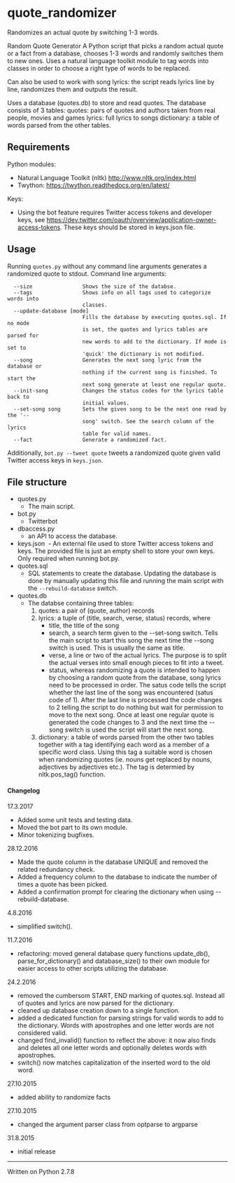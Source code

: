 # quote_randomizer
Randomizes an actual quote by switching 1-3 words.

Random Quote Generator
A Python script that picks a random actual quote or a fact from a database, chooses 1-3 words and randomly
switches them to new ones. Uses a natural language toolkit module to tag
words into classes in order to choose a right type of words to be replaced.

Can also be used to work with song lyrics: the script reads lyrics line
by line, randomizes them and outputs the result.

Uses a database (quotes.db) to store and read quotes. The database consists
of 3 tables:
quotes: pairs of quotes and authors taken from real people, movies and
        games
lyrics: full lyrics to songs
dictionary: a table of words parsed from the other tables.


## Requirements

Python modules:
 * Natural Language Toolkit (nltk)
     http://www.nltk.org/index.html
 * Twython:
     https://twython.readthedocs.org/en/latest/

Keys:
 * Using the bot feature requires Twitter access tokens and developer keys, see https://dev.twitter.com/oauth/overview/application-owner-access-tokens. These keys should be stored in keys.json file.


## Usage

Running ```quotes.py``` without any command line arguments generates a randomized quote to stdout.
Command line arguments:

```
  --size                Shows the size of the databse.
  --tags                Shows info on all tags used to categorize words into
                        classes.
  --update-database [mode]
                        Fills the database by executing quotes.sql. If no mode
                        is set, the quotes and lyrics tables are parsed for
                        new words to add to the dictionary. If mode is set to
                        'quick' the dictionary is not modified.
  --song                Generates the next song lyric from the database or
                        nothing if the current song is finished. To start the
                        next song generate at least one regular quote.
  --init-song           Changes the status codes for the lyrics table back to
                        initial values.
  --set-song song       Sets the given song to be the next one read by the '--
                        song' switch. See the search column of the lyrics
                        table for valid names.
  --fact                Generate a randomized fact.
```

Additionally, ```bot.py --tweet quote``` tweets a randomized quote given valid Twitter access keys in ```keys.json```. 


## File structure

* quotes.py
  - The main script.
* bot.py
  - Twitterbot
* dbaccess.py
  - an API to access the database.
* keys.json
  - An external file used to store Twitter access tokens and keys. The provided file is just an empty shell to store your own keys. Only required when running bot.py.
* quotes.sql
  - SQL statements to create the database. Updating the database is done by manually updating this file and running the main script with the ```--rebuild-database``` switch.
* quotes.db
  - The databse containing three tables:
    1. quotes: a pair of (quote, author) records
    2. lyrics: a tuple of (title, search, verse, status) records, where
       * title, the title of the song
       * search, a search term given to the --set-song switch. Tells the main script to start this song the next time the --song switch is used. This is usually the same as title.
       * verse, a line or two of the actual lyrics. The purpose is to split the actual verses into small enough pieces to fit into a tweet.
       * status, whereas randomizing a quote is intended to happen by choosing a random quote from the database, song lyrics need to be processed in order. The satus code tells the script whether the last line of the song was encountered (satus code of 1). After the last line is processed the code changes to 2 telling the script to do nothing but wait for permission to move to the next song. Once at least one regular quote is generated the code changes to 3 and the next time the --song switch is used the script will start the next song.
    3. dictionary: a table of words parsed from the other two tables together with a tag identifying each word as a member of a specific word class. Using this tag a suitable word is chosen when randomizing quotes (ie. nouns get replaced by nouns, adjectives by adjectives etc.). The tag is determied by nltk.pos_tag() function.



#### Changelog
17.3.2017
* Added some unit tests and testing data.
* Moved the bot part to its own module.
* Minor tokenizing bugfixes.

28.12.2016
* Made the quote column in the database UNIQUE and removed the related redundancy check.
* Added a frequency column to the database to indicate the number of times a quote has been picked.
* Added a confirmation prompt for clearing the dictionary when using --rebuild-database.

4.8.2016
* simplified switch().

11.7.2016
* refactoring: moved general database query functions update_db(), parse_for_dictionary() and database_size() to their own module for easier access to other scripts utilizing the database.

24.2.2016
* removed the cumbersom START, END marking of quotes.sql. Instead all of quotes and lyrics are now parsed for the dictionary.
* cleaned up database creation down to a single function.
* added a dedicated function for parsing strings for valid words to add to the dictionary. Words with apostrophes and one letter words are not considered valid.
* changed find_invalid() function to reflect the above: it now also finds and deletes all one letter words and optionally deletes words with apostrophes.
* switch() now matches capitalization of the inserted word to the old word.

27.10.2015
* added ability to randomize facts

27.10.2015
* changed the argument parser class from optparse to argparse

31.8.2015
* initial release

___
Written on Python 2.7.8

